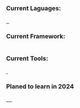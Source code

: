 <a href="#">
  <img src="./assets/DC_Banner_GIF_high.gif" alt="" style="">
</a>  


<h3>Current Laguages: </h3>
<a href="#">
  <img src="https://img.shields.io/badge/HTML5-E34F26?style=for-the-badge&logo=html5&logoColor=white" alt="" style="">
</a>  
  <a href="#">
  <img src="https://img.shields.io/badge/CSS3-1572B6?style=for-the-badge&logo=css3&logoColor=white" alt="" style="">
</a>  
  <a href="#">
  <img src="https://img.shields.io/badge/JavaScript-323330?style=for-the-badge&logo=javascript&logoColor=F7DF1E" alt="" style="">
</a> 

<h3>Current Framework: </h3>
  <a href="#">
  <img src="https://img.shields.io/badge/jQuery-0769AD?style=for-the-badge&logo=jquery&logoColor=white" alt="" style="">
</a>  

<h3>Current Tools:</h3>
  <a href="#">
  <img src="https://img.shields.io/badge/Visual_Studio_Code-0078D4?style=for-the-badge&logo=visual%20studio%20code&logoColor=white" alt="" style="">
</a>  

  <a href="#">
  <img src="https://img.shields.io/badge/Visual_Studio-5C2D91?style=for-the-badge&logo=visual%20studio&logoColor=white" alt="" style="">
</a>  

<h3>Planed to learn in 2024 </h3>
<a href="#">
  <img src="https://img.shields.io/badge/PHP-777BB4?style=for-the-badge&logo=php&logoColor=white" alt="" style="">
</a>  
<a href="#">
  <img src="https://img.shields.io/badge/bootstrap-%238511FA.svg?style=for-the-badge&logo=bootstrap&logoColor=white" alt="" style="">
</a>  

<a href="#">
  <img src="https://img.shields.io/badge/React-20232A?style=for-the-badge&logo=react&logoColor=61DAFB" alt="" style="">
</a>  

<a href="#">
  <img src="https://img.shields.io/badge/Vue%20js-35495E?style=for-the-badge&logo=vuedotjs&logoColor=4FC08D" alt="" style="">
</a>  

<a href="#">
  <img src="https://img.shields.io/badge/Svelte-4A4A55?style=for-the-badge&logo=svelte&logoColor=FF3E00" alt="" style="">
</a>  
